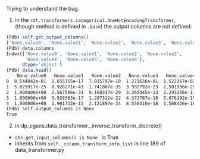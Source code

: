 
Trying to understand the bug.

1. in the `rdt.transformers.categorical.OneHotEncodingTransformer`, (though method is defined in `.base`) the output columns are not defined:
```bash
(Pdb) self.get_output_columns()
['None.value0', 'None.value1', 'None.value2', 'None.value3', 'None.value4', 'None.value5', 'None.value6']
(Pdb) data.columns
Index(['None.value0', 'None.value1', 'None.value2', 'None.value3',
       'None.value4', 'None.value5', 'None.value6'],
      dtype='object')
(Pdb) data.head()
    None.value0   None.value1   None.value2   None.value3   None.value4   None.value5   None.value6
0  8.544042e-01  2.655355e-17  7.015797e-10  1.271636e-01  1.522267e-02  3.209622e-03  4.481079e-38
1  5.825917e-25  8.926271e-43  1.741067e-35  3.992792e-23  2.501956e-29  5.874925e-33  1.000000e+00
2  1.000000e+00  2.567566e-31  9.168337e-29  3.365345e-13  1.293156e-11  3.809055e-27  0.000000e+00
3  1.000000e+00  3.928383e-17  1.207312e-22  4.372707e-18  5.076192e-15  3.916351e-18  3.940451e-42
4  1.000000e+00  1.901732e-15  3.121897e-34  8.550410e-18  1.568426e-16  2.234726e-16  4.063766e-43
(Pdb) self.output_columns is None
True

```

2. in dp_cgans.data_transformer._inverse_transform_discrete()
- `ohe.get_input_columns() is None ` is True 
- inherits from `self._column_transform_info_list` in line 189 of data_transformer.py